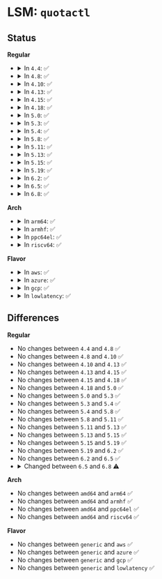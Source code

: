 # LSM: <code>quotactl</code>

## Status
<b>Regular</b>
<ul>
<li>
<details>
<summary>In <code>4.4</code>: ✅</summary>

```c
int security_quotactl(int cmds, int type, int id, struct super_block *sb);
```
</details>
</li>
<li>
<details>
<summary>In <code>4.8</code>: ✅</summary>

```c
int security_quotactl(int cmds, int type, int id, struct super_block *sb);
```
</details>
</li>
<li>
<details>
<summary>In <code>4.10</code>: ✅</summary>

```c
int security_quotactl(int cmds, int type, int id, struct super_block *sb);
```
</details>
</li>
<li>
<details>
<summary>In <code>4.13</code>: ✅</summary>

```c
int security_quotactl(int cmds, int type, int id, struct super_block *sb);
```
</details>
</li>
<li>
<details>
<summary>In <code>4.15</code>: ✅</summary>

```c
int security_quotactl(int cmds, int type, int id, struct super_block *sb);
```
</details>
</li>
<li>
<details>
<summary>In <code>4.18</code>: ✅</summary>

```c
int security_quotactl(int cmds, int type, int id, struct super_block *sb);
```
</details>
</li>
<li>
<details>
<summary>In <code>5.0</code>: ✅</summary>

```c
int security_quotactl(int cmds, int type, int id, struct super_block *sb);
```
</details>
</li>
<li>
<details>
<summary>In <code>5.3</code>: ✅</summary>

```c
int security_quotactl(int cmds, int type, int id, struct super_block *sb);
```
</details>
</li>
<li>
<details>
<summary>In <code>5.4</code>: ✅</summary>

```c
int security_quotactl(int cmds, int type, int id, struct super_block *sb);
```
</details>
</li>
<li>
<details>
<summary>In <code>5.8</code>: ✅</summary>

```c
int security_quotactl(int cmds, int type, int id, struct super_block *sb);
```
</details>
</li>
<li>
<details>
<summary>In <code>5.11</code>: ✅</summary>

```c
int security_quotactl(int cmds, int type, int id, struct super_block *sb);
```
</details>
</li>
<li>
<details>
<summary>In <code>5.13</code>: ✅</summary>

```c
int security_quotactl(int cmds, int type, int id, struct super_block *sb);
```
</details>
</li>
<li>
<details>
<summary>In <code>5.15</code>: ✅</summary>

```c
int security_quotactl(int cmds, int type, int id, struct super_block *sb);
```
</details>
</li>
<li>
<details>
<summary>In <code>5.19</code>: ✅</summary>

```c
int security_quotactl(int cmds, int type, int id, struct super_block *sb);
```
</details>
</li>
<li>
<details>
<summary>In <code>6.2</code>: ✅</summary>

```c
int security_quotactl(int cmds, int type, int id, struct super_block *sb);
```
</details>
</li>
<li>
<details>
<summary>In <code>6.5</code>: ✅</summary>

```c
int security_quotactl(int cmds, int type, int id, struct super_block *sb);
```
</details>
</li>
<li>
<details>
<summary>In <code>6.8</code>: ✅</summary>

```c
int security_quotactl(int cmds, int type, int id, const struct super_block *sb);
```
</details>
</li>
</ul>
<b>Arch</b>
<ul>
<li>
<details>
<summary>In <code>arm64</code>: ✅</summary>

```c
int security_quotactl(int cmds, int type, int id, struct super_block *sb);
```
</details>
</li>
<li>
<details>
<summary>In <code>armhf</code>: ✅</summary>

```c
int security_quotactl(int cmds, int type, int id, struct super_block *sb);
```
</details>
</li>
<li>
<details>
<summary>In <code>ppc64el</code>: ✅</summary>

```c
int security_quotactl(int cmds, int type, int id, struct super_block *sb);
```
</details>
</li>
<li>
<details>
<summary>In <code>riscv64</code>: ✅</summary>

```c
int security_quotactl(int cmds, int type, int id, struct super_block *sb);
```
</details>
</li>
</ul>
<b>Flavor</b>
<ul>
<li>
<details>
<summary>In <code>aws</code>: ✅</summary>

```c
int security_quotactl(int cmds, int type, int id, struct super_block *sb);
```
</details>
</li>
<li>
<details>
<summary>In <code>azure</code>: ✅</summary>

```c
int security_quotactl(int cmds, int type, int id, struct super_block *sb);
```
</details>
</li>
<li>
<details>
<summary>In <code>gcp</code>: ✅</summary>

```c
int security_quotactl(int cmds, int type, int id, struct super_block *sb);
```
</details>
</li>
<li>
<details>
<summary>In <code>lowlatency</code>: ✅</summary>

```c
int security_quotactl(int cmds, int type, int id, struct super_block *sb);
```
</details>
</li>
</ul>

## Differences
<b>Regular</b>
<ul>
<li>
No changes between <code>4.4</code> and <code>4.8</code> ✅
</li>
<li>
No changes between <code>4.8</code> and <code>4.10</code> ✅
</li>
<li>
No changes between <code>4.10</code> and <code>4.13</code> ✅
</li>
<li>
No changes between <code>4.13</code> and <code>4.15</code> ✅
</li>
<li>
No changes between <code>4.15</code> and <code>4.18</code> ✅
</li>
<li>
No changes between <code>4.18</code> and <code>5.0</code> ✅
</li>
<li>
No changes between <code>5.0</code> and <code>5.3</code> ✅
</li>
<li>
No changes between <code>5.3</code> and <code>5.4</code> ✅
</li>
<li>
No changes between <code>5.4</code> and <code>5.8</code> ✅
</li>
<li>
No changes between <code>5.8</code> and <code>5.11</code> ✅
</li>
<li>
No changes between <code>5.11</code> and <code>5.13</code> ✅
</li>
<li>
No changes between <code>5.13</code> and <code>5.15</code> ✅
</li>
<li>
No changes between <code>5.15</code> and <code>5.19</code> ✅
</li>
<li>
No changes between <code>5.19</code> and <code>6.2</code> ✅
</li>
<li>
No changes between <code>6.2</code> and <code>6.5</code> ✅
</li>
<li>
<details>
<summary>Changed between <code>6.5</code> and <code>6.8</code> ⚠️</summary>
<ul>
<li>
<b>Param type changed. </b>
<code>struct super_block *sb</code> ➡️ <code>const struct super_block *sb</code>
</li>
</ul>
</details>
</li>
</ul>
<b>Arch</b>
<ul>
<li>
No changes between <code>amd64</code> and <code>arm64</code> ✅
</li>
<li>
No changes between <code>amd64</code> and <code>armhf</code> ✅
</li>
<li>
No changes between <code>amd64</code> and <code>ppc64el</code> ✅
</li>
<li>
No changes between <code>amd64</code> and <code>riscv64</code> ✅
</li>
</ul>
<b>Flavor</b>
<ul>
<li>
No changes between <code>generic</code> and <code>aws</code> ✅
</li>
<li>
No changes between <code>generic</code> and <code>azure</code> ✅
</li>
<li>
No changes between <code>generic</code> and <code>gcp</code> ✅
</li>
<li>
No changes between <code>generic</code> and <code>lowlatency</code> ✅
</li>
</ul>
